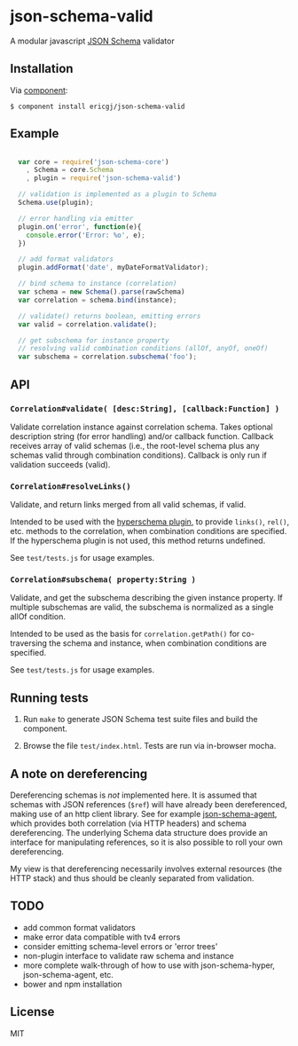 
# json-schema-valid

  A modular javascript [JSON Schema][jsonschema] validator
  

## Installation

  Via [component][component]:

    $ component install ericgj/json-schema-valid

## Example

```javascript

  var core = require('json-schema-core')
    , Schema = core.Schema
    , plugin = require('json-schema-valid')

  // validation is implemented as a plugin to Schema
  Schema.use(plugin);

  // error handling via emitter
  plugin.on('error', function(e){
    console.error('Error: %o', e);
  })

  // add format validators
  plugin.addFormat('date', myDateFormatValidator);

  // bind schema to instance (correlation)
  var schema = new Schema().parse(rawSchema)
  var correlation = schema.bind(instance);

  // validate() returns boolean, emitting errors
  var valid = correlation.validate();

  // get subschema for instance property
  // resolving valid combination conditions (allOf, anyOf, oneOf)
  var subschema = correlation.subschema('foo');

```

## API

### `Correlation#validate( [desc:String], [callback:Function] )`

  Validate correlation instance against correlation schema. 
  Takes optional description string (for error handling) and/or
  callback function. Callback receives array of valid schemas (i.e.,
  the root-level schema plus any schemas valid through combination
  conditions). Callback is only run if validation succeeds (valid).

### `Correlation#resolveLinks()`

  Validate, and return links merged from all valid schemas, if valid.
  
  Intended to be used with the [hyperschema plugin][hyper], to provide
  `links()`, `rel()`, etc. methods to the correlation, when combination
  conditions are specified. If the hyperschema plugin is not used, this
  method returns undefined. 

  See `test/tests.js` for usage examples.

### `Correlation#subschema( property:String )`

  Validate, and get the subschema describing the given instance property.
  If multiple subschemas are valid, the subschema is normalized as a 
  single allOf condition.

  Intended to be used as the basis for `correlation.getPath()` for 
  co-traversing the schema and instance, when combination conditions are
  specified.

  See `test/tests.js` for usage examples. 

## Running tests

  1. Run `make` to generate JSON Schema test suite files and build the 
     component.

  2. Browse the file `test/index.html`. Tests are run via in-browser mocha.

## A note on dereferencing

  Dereferencing schemas is _not_ implemented here. It is assumed that schemas
  with JSON references (`$ref`) will have already been dereferenced, making use
  of an http client library. See for example [json-schema-agent][agent], which
  provides both correlation (via HTTP headers) and schema dereferencing. The
  underlying Schema data structure does provide an interface for manipulating
  references, so it is also possible to roll your own dereferencing.

  My view is that dereferencing necessarily involves external resources
  (the HTTP stack) and thus should be cleanly separated from validation.

## TODO

  - add common format validators
  - make error data compatible with tv4 errors
  - consider emitting schema-level errors or 'error trees'
  - non-plugin interface to validate raw schema and instance
  - more complete walk-through of how to use with json-schema-hyper,
    json-schema-agent, etc.
  - bower and npm installation

## License

  MIT


[component]: https://github.com/component/component
[jsonschema]: http://json-schema.org
[hyper]: https://github.com/ericgj/json-schema-hyper
[agent]: https://github.com/ericgj/json-schema-agent

